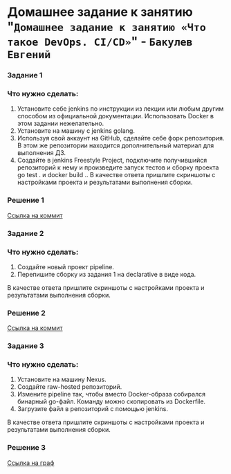 # Домашнее задание к занятию "`Домашнее задание к занятию «Что такое DevOps. СI/СD»`" - `Бакулев Евгений`

### Задание 1
### Что нужно сделать:

1. Установите себе jenkins по инструкции из лекции или любым другим способом из официальной документации. Использовать Docker в этом задании нежелательно.
2. Установите на машину с jenkins golang.
3. Используя свой аккаунт на GitHub, сделайте себе форк репозитория. В этом же репозитории находится дополнительный материал для выполнения ДЗ.
4. Создайте в jenkins Freestyle Project, подключите получившийся репозиторий к нему и произведите запуск тестов и сборку проекта go test . и docker build ..
В качестве ответа пришлите скриншоты с настройками проекта и результатами выполнения сборки.

### Решение 1

[Ссылка на коммит](https://github.com/garrkiss/homework-github/commit/922d1601ba3f9142ee95f550a85801f271bee575)

### Задание 2
### Что нужно сделать:

1. Создайте новый проект pipeline.
2. Перепишите сборку из задания 1 на declarative в виде кода.

В качестве ответа пришлите скриншоты с настройками проекта и результатами выполнения сборки.


### Решение 2

[Ссылка на коммит](https://github.com/garrkiss/homework-github/commit/e7a729b06f2aa6fb966b9e74f49a9613922f0233)


### Задание 3
### Что нужно сделать:

1. Установите на машину Nexus.
2. Создайте raw-hosted репозиторий.
3. Измените pipeline так, чтобы вместо Docker-образа собирался бинарный go-файл. Команду можно скопировать из Dockerfile.
4. Загрузите файл в репозиторий с помощью jenkins.

В качестве ответа пришлите скриншоты с настройками проекта и результатами выполнения сборки.

### Решение 3

[Ссылка на граф](https://github.com/garrkiss/homework-github/network)